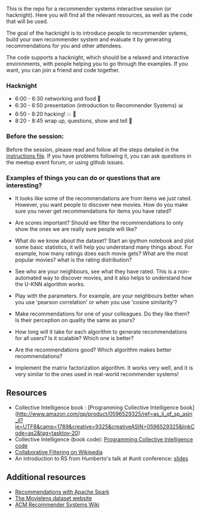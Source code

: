 This is the repo for a recommender systems interactive session (or hacknight). Here you will find all the relevant resources, as well as the code that will be used.

The goal of the hacknight is to introduce people to recommender sytems, build your own recommender system and evaluate it
by generating recommendations for you and other attendees. 

The code supports a hacknight, which should be a relaxed and interactive environments, with people helping you to go through the examples. If you want, you can join a friend and code together.

### Hacknight
* 6:00 - 6:30 networking and food :pizza: 
* 6:30 - 6:50 presentation (introduction to Recommender Systems)  :bar_chart:
* 6:50 - 8:20 hacking! :collision: :tada:
* 8:20 - 8:45 wrap up, questions, show and tell  :clap:


### Before the session: 
Before the session, please read and follow all the steps detailed in the [instructions file](https://github.com/hcorona/wwc-recsys/instructions.md). If you have problems following it, you can ask questions in the meetup event forum, or using github issues. 


### Examples of things you can do or questions that are interesting? 

* It looks like some of the recommendations are from items we just rated. However, you want people to discover new movies.
How do you make sure you never get recommendations for items you have rated? 

* Are scores important? Should we filter the recommendations to only show the ones we are really sure people will like? 

* What do we know about the dataset? Start an ipython notebook and plot some basic statistics, it will help you understand 
many things about. For example, how many ratings does each movie gets? What are the most popular movies? what is the rating distribution?

* See who are your neighbours, see what they have rated. This is a non-automated way to discover movies, and it also helps to 
understand how the U-KNN algorithm works. 

* Play with the parameters. For example, are your neighbours better when you use 'pearson correlation' or when you use 'cosine similarity'? 

* Make recommendations for one of your colleagues. Do they like them? Is their perception on quality the same as yours? 

* How long will it take for each algorithm to generate recommendations for all users? Is it scalable? Which one is better? 

* Are the recommendations good? Which algorithm makes better recommendations?

* Implement the matrix factorization algorithm. It works very well, and it is very similar to the ones used in real-world recommender systems!

## Resources
* Collective Intelligence book : [Programming Collective Intelligence book] (http://www.amazon.com/gp/product/0596529325/ref=as_li_qf_sp_asin_il?ie=UTF8&camp=1789&creative=9325&creativeASIN=0596529325&linkCode=as2&tag=tasktoy-20) 
* Collective Intelligence (book code): [Programming Collective Intelligence code](https://github.com/cataska/programming-collective-intelligence-code)
* [Collaborative Filtering on Wikipedia](https://en.wikipedia.org/wiki/Collaborative_filtering)
* An introduction to RS from Humberto's talk at #unit conference: [slides](https://github.com/hcorona/wwc-recsys/unit2016-HumbertoCorona-RecommenderSystems.pdf)

## Additional resources 
* [Recommendations with Apache Spark](https://www.codementor.io/spark/tutorial/building-a-recommender-with-apache-spark-python-example-app-part1)
* [The Movielens dataset website](http://grouplens.org/datasets/movielens/)
* [ACM Recommender Systems Wiki](http://www.recsyswiki.com/wiki/)

